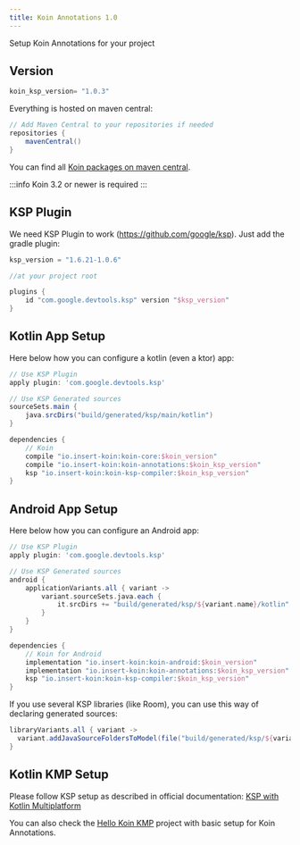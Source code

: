 ```yaml
---
title: Koin Annotations 1.0
---
```


Setup Koin Annotations for your project 

## Version

```groovy
koin_ksp_version= "1.0.3"
```

Everything is hosted on maven central:

```groovy
// Add Maven Central to your repositories if needed
repositories {
	mavenCentral()    
}
```

You can find all [Koin packages on maven central](https://search.maven.org/search?q=io.insert-koin).

:::info
 Koin 3.2 or newer is required
:::

## KSP Plugin

We need KSP Plugin to work (https://github.com/google/ksp). Just add the gradle plugin:

```groovy
ksp_version = "1.6.21-1.0.6"
```

```groovy
//at your project root

plugins {
    id "com.google.devtools.ksp" version "$ksp_version"
}
```

## Kotlin App Setup

Here below how you can configure a kotlin (even a ktor) app:

```groovy
// Use KSP Plugin
apply plugin: 'com.google.devtools.ksp'

// Use KSP Generated sources
sourceSets.main {
    java.srcDirs("build/generated/ksp/main/kotlin")
}

dependencies {
    // Koin
    compile "io.insert-koin:koin-core:$koin_version"
    compile "io.insert-koin:koin-annotations:$koin_ksp_version"
    ksp "io.insert-koin:koin-ksp-compiler:$koin_ksp_version"
}
```

## Android App Setup

Here below how you can configure an Android app:

```groovy
// Use KSP Plugin
apply plugin: 'com.google.devtools.ksp'

// Use KSP Generated sources
android {
    applicationVariants.all { variant ->
        variant.sourceSets.java.each {
            it.srcDirs += "build/generated/ksp/${variant.name}/kotlin"
        }
    }
}

dependencies {
    // Koin for Android
    implementation "io.insert-koin:koin-android:$koin_version"
    implementation "io.insert-koin:koin-annotations:$koin_ksp_version"
    ksp "io.insert-koin:koin-ksp-compiler:$koin_ksp_version"
}
```

If you use several KSP libraries (like Room), you can use this way of declaring generated sources:

```groovy
libraryVariants.all { variant ->
  variant.addJavaSourceFoldersToModel(file("build/generated/ksp/${variant.name}/kotlin"))
}
```

## Kotlin KMP Setup

Please follow KSP setup as described in official documentation: [KSP with Kotlin Multiplatform](https://kotlinlang.org/docs/ksp-multiplatform.html)

You can also check the [Hello Koin KMP](https://github.com/InsertKoinIO/hello-kmp/tree/annotations) project with basic setup for Koin Annotations.

